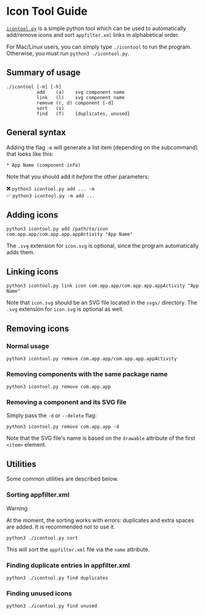 # Icon Tool Guide
[`icontool.py`](/icontool.py) is a simple python tool which can be used to automatically add/remove icons and sort `appfilter.xml` links in alphabetical order.

For Mac/Linux users, you can simply type `./icontool` to run the program. Otherwise, you must run `python3 ./icontool.py`.

## Summary of usage
```console
./icontool [-m] [-h]
           add    (a)    svg component name
           link   (l)    svg component name
           remove (r, d) component [-d]
           sort   (s)
           find   (f)    {duplicates, unused}
```

## General syntax
Adding the flag `-m` will generate a list item (depending on the subcommand) that looks like this:
```
* App Name (component info)
```

Note that you should add it *before* the other parameters:

:x: `python3 icontool.py add ... -m`<br/>
:white_check_mark: `python3 icontool.py -m add ...`

## Adding icons
```console
python3 icontool.py add /path/to/icon com.app.app/com.app.app.appActivity "App Name"
```

The `.svg` extension for `icon.svg` is optional, since the program automatically adds them.

## Linking icons
```console
python3 icontool.py link icon com.app.app/com.app.app.appActivity "App Name"
```

Note that `icon.svg` should be an SVG file located in the `svgs/` directory. The `.svg` extension for `icon.svg` is optional as well.

## Removing icons
### Normal usage
```console
python3 icontool.py remove com.app.app/com.app.app.appActivity
```

### Removing components with the same package name
```console
python3 icontool.py remove com.app.app
```

### Removing a component and its SVG file
Simply pass the `-d` or `--delete` flag:

```console
python3 icontool.py remove com.app.app -d
```

Note that the SVG file's name is based on the `drawable` attribute of the first `<item>` element.

## Utilities
Some common utilities are described below.

### Sorting appfilter.xml
> [!WARNING]  
> At the moment, the sorting works with errors: duplicates and extra spaces are added. It is recommended not to use it.
```console
python3 ./icontool.py sort
```

This will sort the `appfilter.xml` file via the `name` attribute.

### Finding duplicate entries in appfilter.xml
```console
python3 ./icontool.py find duplicates
```

### Finding unused icons
```console
python3 ./icontool.py find unused
```
